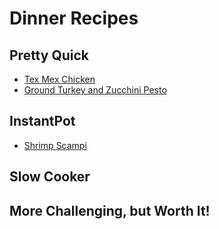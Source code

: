 # Dinner Recipes

## Pretty Quick
- [Tex Mex Chicken](tex_mex_chicken)
- [Ground Turkey and Zucchini Pesto](ground_turkey_and_zucchini_pesto)

## InstantPot
- [Shrimp Scampi](InstantPot/shrimp_scampi)

## Slow Cooker

## More Challenging, but Worth It!